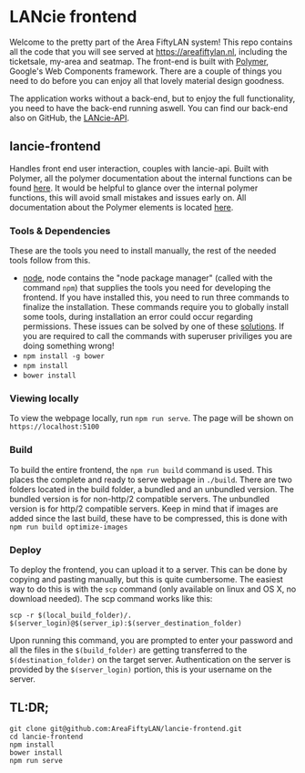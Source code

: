# LANcie frontend
Welcome to the pretty part of the Area FiftyLAN system! This repo contains all the code that you will see served at https://areafiftylan.nl, including the ticketsale, my-area and seatmap. The front-end is built with [Polymer](https://www.polymer-project.org/1.0/), Google's Web Components framework. There are a couple of things you need to do before you can enjoy all that lovely material design goodness.

The application works without a back-end, but to enjoy the full functionality, you need to have the back-end running aswell. You can find our back-end also on GitHub, the [LANcie-API](https://github.com/AreaFiftyLAN/lancie-api).

## lancie-frontend
Handles front end user interaction, couples with lancie-api. Built with Polymer, all the polymer documentation about the internal functions can be found [here](https://www.polymer-project.org/1.0/docs/about_10). It would be helpful to glance over the internal polymer functions, this will avoid small mistakes and issues early on. All documentation about the Polymer elements is located [here](https://elements.polymer-project.org).

### Tools & Dependencies
These are the tools you need to install manually, the rest of the needed tools follow from this.
-   [node](https://nodejs.org/en/), node contains the "node package manager" (called with the command `npm`) that supplies the tools you need for developing the frontend. If you have installed this, you need to run three commands to finalize the installation. These commands require you to globally install some tools, during installation an error could occur regarding permissions. These issues can be solved by one of these [solutions](https://docs.npmjs.com/getting-started/fixing-npm-permissions). If you are required to call the commands with superuser priviliges you are doing something wrong!
-   `npm install -g bower`
-   `npm install`
-   `bower install`

### Viewing locally
To view the webpage locally, run `npm run serve`. The page will be shown on `https://localhost:5100` 

### Build
To build the entire frontend, the `npm run build` command is used. This places the complete and ready to serve webpage in `./build`. There are two folders located in the build folder, a bundled and an unbundled version. The bundled version is for non-http/2 compatible servers. The unbundled version is for http/2 compatible servers. Keep in mind that if images are added since the last build, these have to be compressed, this is done with `npm run build optimize-images`

### Deploy
To deploy the frontend, you can upload it to a server. This can be done by copying and pasting manually, but this is quite cumbersome. The easiest way to do this is with the `scp` command (only available on linux and OS X, no download needed). The scp command works like this:

```scp -r $(local_build_folder)/. $(server_login)@$(server_ip):$(server_destination_folder)```

Upon running this command, you are prompted to enter your password and all the files in the `$(build_folder)` are getting transferred to the `$(destination_folder)` on the target server. Authentication on the server is provided by the `$(server_login)` portion, this is your username on the server.

## TL:DR;
```
git clone git@github.com:AreaFiftyLAN/lancie-frontend.git
cd lancie-frontend
npm install
bower install
npm run serve
```
